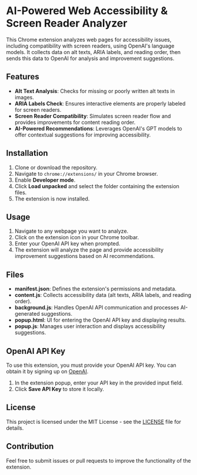 # AI-Powered Web Accessibility & Screen Reader Analyzer

This Chrome extension analyzes web pages for accessibility issues, including compatibility with screen readers, using OpenAI's language models. It collects data on alt texts, ARIA labels, and reading order, then sends this data to OpenAI for analysis and improvement suggestions.

## Features

- **Alt Text Analysis**: Checks for missing or poorly written alt texts in images.
- **ARIA Labels Check**: Ensures interactive elements are properly labeled for screen readers.
- **Screen Reader Compatibility**: Simulates screen reader flow and provides improvements for content reading order.
- **AI-Powered Recommendations**: Leverages OpenAI's GPT models to offer contextual suggestions for improving accessibility.

## Installation

1. Clone or download the repository.
2. Navigate to `chrome://extensions/` in your Chrome browser.
3. Enable **Developer mode**.
4. Click **Load unpacked** and select the folder containing the extension files.
5. The extension is now installed.

## Usage

1. Navigate to any webpage you want to analyze.
2. Click on the extension icon in your Chrome toolbar.
3. Enter your OpenAI API key when prompted.
4. The extension will analyze the page and provide accessibility improvement suggestions based on AI recommendations.

## Files

- **manifest.json**: Defines the extension's permissions and metadata.
- **content.js**: Collects accessibility data (alt texts, ARIA labels, and reading order).
- **background.js**: Handles OpenAI API communication and processes AI-generated suggestions.
- **popup.html**: UI for entering the OpenAI API key and displaying results.
- **popup.js**: Manages user interaction and displays accessibility suggestions.

## OpenAI API Key

To use this extension, you must provide your OpenAI API key. You can obtain it by signing up on [OpenAI](https://beta.openai.com/signup/).

1. In the extension popup, enter your API key in the provided input field.
2. Click **Save API Key** to store it locally.

## License

This project is licensed under the MIT License - see the [LICENSE](LICENSE) file for details.

## Contribution

Feel free to submit issues or pull requests to improve the functionality of the extension.